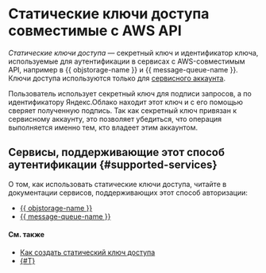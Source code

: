 # Статические ключи доступа совместимые с AWS API

_Статические ключи доступа_ — секретный ключ и идентификатор ключа, используемые для аутентификации в сервисах с AWS-совместимым API, например в {{ objstorage-name }} и {{ message-queue-name }}. Ключи доступа используются только для [сервисного аккаунта](../users/service-accounts.md).

Пользователь использует секретный ключ для подписи запросов, а по идентификатору Яндекс.Облако находит этот ключ и с его помощью сверяет полученную подпись. Так как секретный ключ привязан к сервисному аккаунту, это позволяет убедиться, что операция выполняется именно тем, кто владеет этим аккаунтом.

## Сервисы, поддерживающие этот способ аутентификации {#supported-services}

О том, как использовать статические ключи доступа, читайте в документации сервисов, поддерживающих этот способ авторизации:

* [{{ objstorage-name }}](/docs/storage/)
* [{{ message-queue-name }}](/docs/message-queue/)

#### См. также

* [Как создать статический ключ доступа](../../operations/sa/create-access-key.md)
* [{#T}](index.md)
